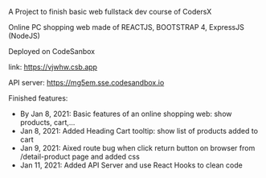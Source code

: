 A Project to finish basic web fullstack dev course of CodersX

Online PC shopping web made of REACTJS, BOOTSTRAP 4, ExpressJS (NodeJS)

Deployed on CodeSanbox

link: https://vjwhw.csb.app

API server: https://mg5em.sse.codesandbox.io

Finished features:
- By Jan 8, 2021: Basic features of an online shopping web: show products, cart,...
- Jan 8, 2021: Added Heading Cart tooltip: show list of products added to cart
- Jan 9, 2021: Aixed route bug when click return button on browser from /detail-product page and added css 
- Jan 11, 2021: Added API Server and use React Hooks to clean code
